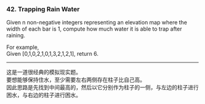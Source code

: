 ### 42. Trapping Rain Water

Given n non-negative integers representing an elevation map where the width of each bar is 1, compute how much water it is able to trap after raining.

For example,     
Given [0,1,0,2,1,0,1,3,2,1,2,1], return 6.   


* * *

这是一道很经典的模拟现实题。   
要想能够保持住水，至少需要左右两侧存在柱子比自己高。   
因此思路是先找到中间最高的，然后以它分别作为柱子的一侧，与左边的柱子进行困水，与右边的柱子进行困水。   


